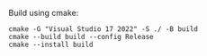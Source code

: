 Build using cmake:

```
cmake -G "Visual Studio 17 2022" -S ./ -B build
cmake --build build --config Release
cmake --install build
```
